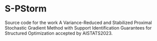 # S-PStorm
Source code for the work A Variance-Reduced and Stabilized Proximal Stochastic Gradient Method with Support Identification Guarantees for Structured Optimization accepted by AISTATS2023.
